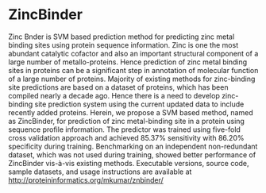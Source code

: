 # ZincBinder
Zinc Bnder is SVM based prediction method for predicting zinc metal binding sites using protein sequence information.
Zinc is one the most abundant catalytic cofactor and also an important structural component of a large number of metallo-proteins. Hence prediction of zinc metal binding sites in proteins can be a significant step in annotation of molecular function of a large number of proteins. Majority of existing methods for zinc-binding site predictions are based on a dataset of proteins, which has been compiled nearly a decade ago. Hence there is a need to develop zinc-binding site prediction system using the current updated data to include recently added proteins. Herein, we propose a SVM based method, named as ZincBinder, for prediction of zinc metal-binding site in a protein using sequence profile information. The predictor was trained using five-fold cross validation approach and achieved 85.37% sensitivity with 86.20% specificity during training. Benchmarking on an independent non-redundant dataset, which was not used during training, showed better performance of ZincBinder vis-à-vis existing methods. Executable versions, source code, sample datasets, and usage instructions are available at http://proteininformatics.org/mkumar/znbinder/

